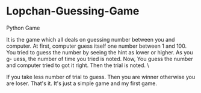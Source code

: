# Lopchan-Guessing-Game
Python Game

It is the game which all deals on guessing number between you and computer.
At first, computer guess itself one number between 1 and 100. You tried to guess the number by seeing the hint as lower or higher. As you g-
uess, the number of time you tried is noted. 
Now, You guess the number and computer tried to got it right. Then the trial is noted. \

If you take less number of trial to guess. Then you are winner otherwise you are loser. That's it. It's just a simple game and my first game.
